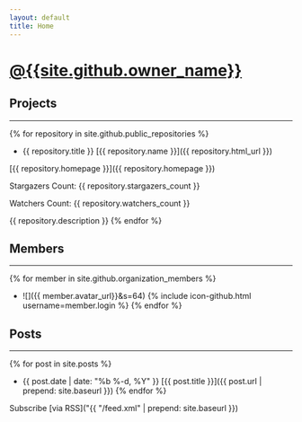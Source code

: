 ```yaml
---
layout: default
title: Home
---
```


# [@{{site.github.owner_name}}]({{site.github.owner_url}})


## Projects
***
{% for repository in site.github.public_repositories %}
  * {{ repository.title }} [{{ repository.name }}]({{ repository.html_url }})
  
  [{{ repository.homepage }}]({{ repository.homepage }})
    
  Stargazers Count: {{ repository.stargazers_count }}
    
  Watchers Count: {{ repository.watchers_count }}
    
  {{ repository.description }}
{% endfor %}


## Members
***
{% for member in site.github.organization_members %}
  * ![]({{ member.avatar_url}}&s=64) {% include icon-github.html username=member.login %}
{% endfor %}


## Posts
***
{% for post in site.posts %}
  * {{ post.date | date: "%b %-d, %Y" }} [{{ post.title }}]({{ post.url | prepend: site.baseurl }})
{% endfor %}


Subscribe [via RSS]("{{ "/feed.xml" | prepend: site.baseurl }})
